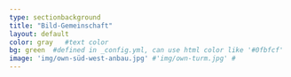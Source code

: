 ```yaml
---
type: sectionbackground
title: "Bild-Gemeinschaft"
layout: default
color: gray   #text color
bg: green  #defined in _config.yml, can use html color like '#0fbfcf'
image: 'img/own-süd-west-anbau.jpg' #'img/own-turm.jpg' #
---
```

